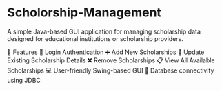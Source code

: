 # Scholorship-Management

A simple Java-based GUI application for managing scholarship data designed for educational institutions or scholarship providers.

🚀 Features
🔐 Login Authentication
➕ Add New Scholarships
📝 Update Existing Scholarship Details
❌ Remove Scholarships
📋 View All Available Scholarships
💻 User-friendly Swing-based GUI
🔗 Database connectivity using JDBC
